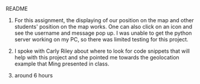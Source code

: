 README

1) For this assignment, the displaying of our position on the map and other students' position on the map works. One can also click on an icon and see the username and message pop up. I was unable to get the python server working on my PC, so there was limited testing for this project.

2) I spoke with Carly Riley about where to look for code snippets that will help with this project and she pointed me towards the geolocation example that Ming presented in class.

3) around 6 hours